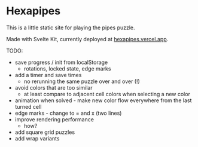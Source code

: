 # Hexapipes

This is a little static site for playing the pipes puzzle.

Made with Svelte Kit, currently deployed at [hexapipes.vercel.app](www.hexapipes.vercel.app/hexagonal/5/1).


TODO:

- save progress / init from localStorage
    - rotations, locked state, edge marks
- add a timer and save times
    - no rerunning the same puzzle over and over (!)
- avoid colors that are too similar
    - at least compare to adjacent cell colors when selecting a new color
- animation when solved - make new color flow everywhere from the last turned cell
- edge marks - change to = and x (two lines)
- improve rendering performance
    - how?
- add square grid puzzles
- add wrap variants